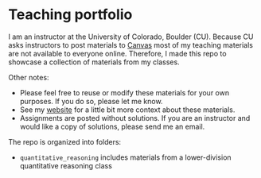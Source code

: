 # Teaching portfolio

I am an instructor at the University of Colorado, Boulder (CU). Because CU asks instructors to post materials to [Canvas](https://canvas.colorado.edu/) most of my teaching materials are not available to everyone online. Therefore, I made this repo to showcase a collection of  materials from my classes. 

Other notes:
- Please feel free to reuse or modify these materials for your own purposes. If you do so, please let me know. 
- See my [website](https://www.abehandler.com/teaching/) for a little bit more context about these materials. 
- Assignments are posted without solutions. If you are an instructor and would like a copy of solutions, please send me an email. 

The repo is organized into folders:
- `quantitative_reasoning` includes materials from a lower-division quantitative reasoning class 
